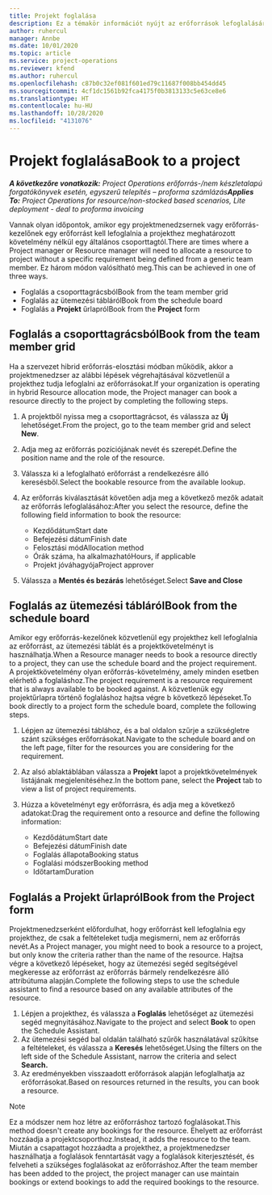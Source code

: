 ```yaml
---
title: Projekt foglalása
description: Ez a témakör információt nyújt az erőforrások lefoglalásáról egy projekthez.
author: ruhercul
manager: Annbe
ms.date: 10/01/2020
ms.topic: article
ms.service: project-operations
ms.reviewer: kfend
ms.author: ruhercul
ms.openlocfilehash: c87b0c32ef081f601ed79c11687f008bb454dd45
ms.sourcegitcommit: 4cf1dc1561b92fca4175f0b3813133c5e63ce8e6
ms.translationtype: HT
ms.contentlocale: hu-HU
ms.lasthandoff: 10/28/2020
ms.locfileid: "4131076"
---
```

# <a name="book-to-a-project"></a><span data-ttu-id="a2707-103">Projekt foglalása</span><span class="sxs-lookup"><span data-stu-id="a2707-103">Book to a project</span></span>

<span data-ttu-id="a2707-104">_**A következőre vonatkozik:** Project Operations erőforrás-/nem készletalapú forgatókönyvek esetén, egyszerű telepítés – proforma számlázás_</span><span class="sxs-lookup"><span data-stu-id="a2707-104">_**Applies To:** Project Operations for resource/non-stocked based scenarios, Lite deployment - deal to proforma invoicing_</span></span>

<span data-ttu-id="a2707-105">Vannak olyan időpontok, amikor egy projektmenedzsernek vagy erőforrás-kezelőnek egy erőforrást kell lefoglalnia a projekthez meghatározott követelmény nélkül egy általános csoporttagtól.</span><span class="sxs-lookup"><span data-stu-id="a2707-105">There are times where a Project manager or Resource manager will need to allocate a resource to project without a specific requirement being defined from a generic team member.</span></span> <span data-ttu-id="a2707-106">Ez három módon valósítható meg.</span><span class="sxs-lookup"><span data-stu-id="a2707-106">This can be achieved in one of three ways.</span></span>

- <span data-ttu-id="a2707-107">Foglalás a csoporttagrácsból</span><span class="sxs-lookup"><span data-stu-id="a2707-107">Book from the team member grid</span></span>
- <span data-ttu-id="a2707-108">Foglalás az ütemezési tábláról</span><span class="sxs-lookup"><span data-stu-id="a2707-108">Book from the schedule board</span></span>
- <span data-ttu-id="a2707-109">Foglalás a **Projekt** űrlapról</span><span class="sxs-lookup"><span data-stu-id="a2707-109">Book from the **Project** form</span></span>

## <a name="book-from-the-team-member-grid"></a><span data-ttu-id="a2707-110">Foglalás a csoporttagrácsból</span><span class="sxs-lookup"><span data-stu-id="a2707-110">Book from the team member grid</span></span>

<span data-ttu-id="a2707-111">Ha a szervezet hibrid erőforrás-elosztási módban működik, akkor a projektmenedzser az alábbi lépések végrehajtásával közvetlenül a projekthez tudja lefoglalni az erőforrásokat.</span><span class="sxs-lookup"><span data-stu-id="a2707-111">If your organization is operating in hybrid Resource allocation mode, the Project manager can book a resource directly to the project by completing the following steps.</span></span>

1. <span data-ttu-id="a2707-112">A projektből nyissa meg a csoporttagrácsot, és válassza az **Új** lehetőséget.</span><span class="sxs-lookup"><span data-stu-id="a2707-112">From the project, go to the team member grid and select **New**.</span></span>
2. <span data-ttu-id="a2707-113">Adja meg az erőforrás pozíciójának nevét és szerepét.</span><span class="sxs-lookup"><span data-stu-id="a2707-113">Define the position name and the role of the resource.</span></span>
3. <span data-ttu-id="a2707-114">Válassza ki a lefoglalható erőforrást a rendelkezésre álló keresésből.</span><span class="sxs-lookup"><span data-stu-id="a2707-114">Select the bookable resource from the available lookup.</span></span>
4. <span data-ttu-id="a2707-115">Az erőforrás kiválasztását követően adja meg a következő mezők adatait az erőforrás lefoglalásához:</span><span class="sxs-lookup"><span data-stu-id="a2707-115">After you select the resource, define the following field information to book the resource:</span></span>

    - <span data-ttu-id="a2707-116">Kezdődátum</span><span class="sxs-lookup"><span data-stu-id="a2707-116">Start date</span></span>
    - <span data-ttu-id="a2707-117">Befejezési dátum</span><span class="sxs-lookup"><span data-stu-id="a2707-117">Finish date</span></span>
    - <span data-ttu-id="a2707-118">Felosztási mód</span><span class="sxs-lookup"><span data-stu-id="a2707-118">Allocation method</span></span>
    - <span data-ttu-id="a2707-119">Órák száma, ha alkalmazható</span><span class="sxs-lookup"><span data-stu-id="a2707-119">Hours, if applicable</span></span>
    - <span data-ttu-id="a2707-120">Projekt jóváhagyója</span><span class="sxs-lookup"><span data-stu-id="a2707-120">Project approver</span></span>

6. <span data-ttu-id="a2707-121">Válassza a **Mentés és bezárás** lehetőséget.</span><span class="sxs-lookup"><span data-stu-id="a2707-121">Select **Save and Close**</span></span>

## <a name="book-from-the-schedule-board"></a><span data-ttu-id="a2707-122">Foglalás az ütemezési tábláról</span><span class="sxs-lookup"><span data-stu-id="a2707-122">Book from the schedule board</span></span>

<span data-ttu-id="a2707-123">Amikor egy erőforrás-kezelőnek közvetlenül egy projekthez kell lefoglalnia az erőforrást, az ütemezési táblát és a projektkövetelményt is használhatja.</span><span class="sxs-lookup"><span data-stu-id="a2707-123">When a Resource manager needs to book a resource directly to a project, they can use the schedule board and the project requirement.</span></span> <span data-ttu-id="a2707-124">A projektkövetelmény olyan erőforrás-követelmény, amely minden esetben elérhető a foglaláshoz.</span><span class="sxs-lookup"><span data-stu-id="a2707-124">The project requirement is a resource requirement that is always available to be booked against.</span></span> <span data-ttu-id="a2707-125">A közvetlenük egy projektűrlapra történő foglaláshoz hajtsa végre b következő lépéseket.</span><span class="sxs-lookup"><span data-stu-id="a2707-125">To book directly to a project form the schedule board, complete the following steps.</span></span>

1. <span data-ttu-id="a2707-126">Lépjen az ütemezési táblához, és a bal oldalon szűrje a szükségletre szánt szükséges erőforrásokat.</span><span class="sxs-lookup"><span data-stu-id="a2707-126">Navigate to the schedule board and on the left page, filter for the resources you are considering for the requirement.</span></span>
2. <span data-ttu-id="a2707-127">Az alsó ablaktáblában válassza a **Projekt** lapot a projektkövetelmények listájának megjelenítéséhez.</span><span class="sxs-lookup"><span data-stu-id="a2707-127">In the bottom pane, select the **Project** tab to view a list of project requirements.</span></span>
3. <span data-ttu-id="a2707-128">Húzza a követelményt egy erőforrásra, és adja meg a következő adatokat:</span><span class="sxs-lookup"><span data-stu-id="a2707-128">Drag the requirement onto a resource and define the following information:</span></span>

    - <span data-ttu-id="a2707-129">Kezdődátum</span><span class="sxs-lookup"><span data-stu-id="a2707-129">Start date</span></span>
    - <span data-ttu-id="a2707-130">Befejezési dátum</span><span class="sxs-lookup"><span data-stu-id="a2707-130">Finish date</span></span>
    - <span data-ttu-id="a2707-131">Foglalás állapota</span><span class="sxs-lookup"><span data-stu-id="a2707-131">Booking status</span></span>
    - <span data-ttu-id="a2707-132">Foglalási módszer</span><span class="sxs-lookup"><span data-stu-id="a2707-132">Booking method</span></span>
    - <span data-ttu-id="a2707-133">Időtartam</span><span class="sxs-lookup"><span data-stu-id="a2707-133">Duration</span></span>

## <a name="book-from-the-project-form"></a><span data-ttu-id="a2707-134">Foglalás a Projekt űrlapról</span><span class="sxs-lookup"><span data-stu-id="a2707-134">Book from the Project form</span></span>

<span data-ttu-id="a2707-135">Projektmenedzserként előfordulhat, hogy erőforrást kell lefoglalnia egy projekthez, de csak a feltételeket tudja megismerni, nem az erőforrás nevét.</span><span class="sxs-lookup"><span data-stu-id="a2707-135">As a Project manager, you might need to book a resource to a project, but only know the criteria rather than the name of the resource.</span></span> <span data-ttu-id="a2707-136">Hajtsa végre a következő lépéseket, hogy az ütemezési segéd segítségével megkeresse az erőforrást az erőforrás bármely rendelkezésre álló attribútuma alapján.</span><span class="sxs-lookup"><span data-stu-id="a2707-136">Complete the following steps to use the schedule assistant to find a resource based on any available attributes of the resource.</span></span> 

1. <span data-ttu-id="a2707-137">Lépjen a projekthez, és válassza a **Foglalás** lehetőséget az ütemezési segéd megnyitásához.</span><span class="sxs-lookup"><span data-stu-id="a2707-137">Navigate to the project and select **Book** to open the Schedule Assistant.</span></span>
2. <span data-ttu-id="a2707-138">Az ütemezési segéd bal oldalán található szűrők használatával szűkítse a feltételeket, és válassza a **Keresés** lehetőséget.</span><span class="sxs-lookup"><span data-stu-id="a2707-138">Using the filters on the left side of the Schedule Assistant, narrow the criteria and select **Search.**</span></span>
3. <span data-ttu-id="a2707-139">Az eredményekben visszaadott erőforrások alapján lefoglalhatja az erőforrásokat.</span><span class="sxs-lookup"><span data-stu-id="a2707-139">Based on resources returned in the results, you can book a resource.</span></span>

> [!NOTE]
> <span data-ttu-id="a2707-140">Ez a módszer nem hoz létre az erőforráshoz tartozó foglalásokat.</span><span class="sxs-lookup"><span data-stu-id="a2707-140">This method doesn't create any bookings for the resource.</span></span> <span data-ttu-id="a2707-141">Ehelyett az erőforrást hozzáadja a projektcsoporthoz.</span><span class="sxs-lookup"><span data-stu-id="a2707-141">Instead, it adds the resource to the team.</span></span> <span data-ttu-id="a2707-142">Miután a csapattagot hozzáadta a projekthez, a projektmenedzser használhatja a foglalások fenntartását vagy a foglalások kiterjesztését, és felveheti a szükséges foglalásokat az erőforráshoz.</span><span class="sxs-lookup"><span data-stu-id="a2707-142">After the team member has been added to the project, the project manager can use maintain bookings or extend bookings to add the required bookings to the resource.</span></span>
